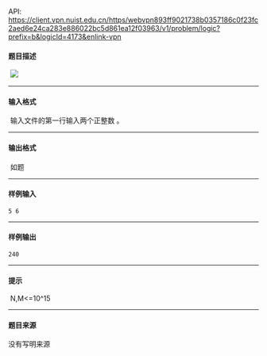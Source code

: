 API: https://client.vpn.nuist.edu.cn/https/webvpn893ff9021738b0357186c0f23fc2aed6e24ca283e886022bc5d861ea12f03963/v1/problem/logic?prefix=b&logicId=4173&enlink-vpn

#### 题目描述

 ![](../file/4173_0.jpg)

---

#### 输入格式

 输入文件的第一行输入两个正整数 。 

---

#### 输出格式

 如题

---

#### 样例输入
```
5 6
```

---

#### 样例输出
```
240
```

---

#### 提示

 N,M<=10^15

---

#### 题目来源

没有写明来源